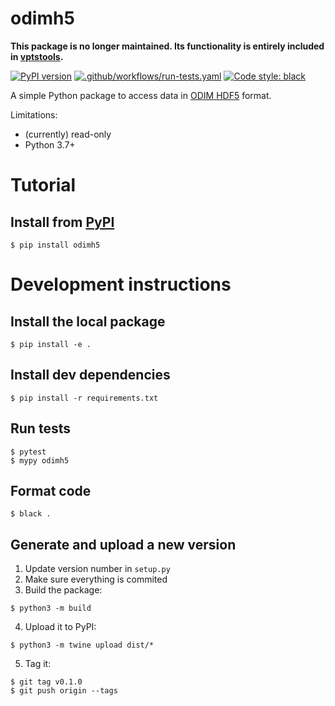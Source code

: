 # odimh5

**This package is no longer maintained. Its functionality is entirely included in [vptstools](https://github.com/enram/vptstools).**

[![PyPI version](https://badge.fury.io/py/odimh5.svg)](https://badge.fury.io/py/odimh5)
[![.github/workflows/run-tests.yaml](https://github.com/enram/odimh5/actions/workflows/run-tests.yaml/badge.svg)](https://github.com/enram/odimh5/actions/workflows/run-tests.yaml)
[![Code style: black](https://img.shields.io/badge/code%20style-black-000000.svg)](https://github.com/psf/black)

A simple Python package to access data in [ODIM HDF5](https://www.eumetnet.eu/wp-content/uploads/2019/01/ODIM_H5_v23.pdf) format.

Limitations:

- (currently) read-only
- Python 3.7+

# Tutorial

## Install from [PyPI](https://pypi.org/project/odimh5/)

    $ pip install odimh5

# Development instructions

## Install the local package

    $ pip install -e .

## Install dev dependencies

    $ pip install -r requirements.txt

## Run tests

    $ pytest
    $ mypy odimh5

## Format code

    $ black .

## Generate and upload a new version

1) Update version number in `setup.py`
2) Make sure everything is commited 
3) Build the package:

```
$ python3 -m build
```

4) Upload it to PyPI:

```
$ python3 -m twine upload dist/*
```

5) Tag it:

```
$ git tag v0.1.0
$ git push origin --tags
```
